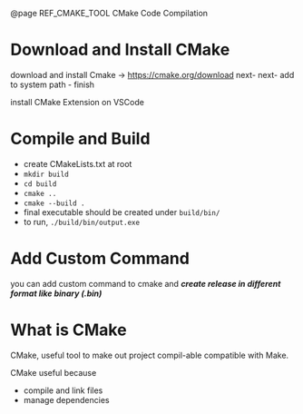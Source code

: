 @page REF_CMAKE_TOOL CMake Code Compilation

# Download and Install CMake

download and install Cmake -> https://cmake.org/download
next- next- add to system path - finish

install CMake Extension on VSCode

# Compile and Build

- create CMakeLists.txt at root
- `mkdir build`
- `cd build`
- ` cmake .. ` 
- ` cmake --build . `
- final executable should be created under `build/bin/`  
- to run, `./build/bin/output.exe`

# Add Custom Command

you can add custom command to cmake and **_create release in different format like binary (.bin)_**

# What is CMake

CMake, useful tool to make out project compil-able compatible with Make.

CMake useful because
- compile and link files
- manage dependencies